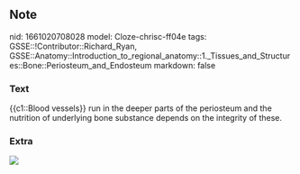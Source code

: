 ## Note
nid: 1661020708028
model: Cloze-chrisc-ff04e
tags: GSSE::!Contributor::Richard_Ryan, GSSE::Anatomy::Introduction_to_regional_anatomy::1._Tissues_and_Structures::Bone::Periosteum_and_Endosteum
markdown: false

### Text
<div class='toggle'>
  {{c1::Blood vessels}} run in the deeper parts of the periosteum
  and the nutrition of underlying bone substance depends on the
  integrity of these.
</div>

### Extra
<img src="img5168498253980075781.jpg">
